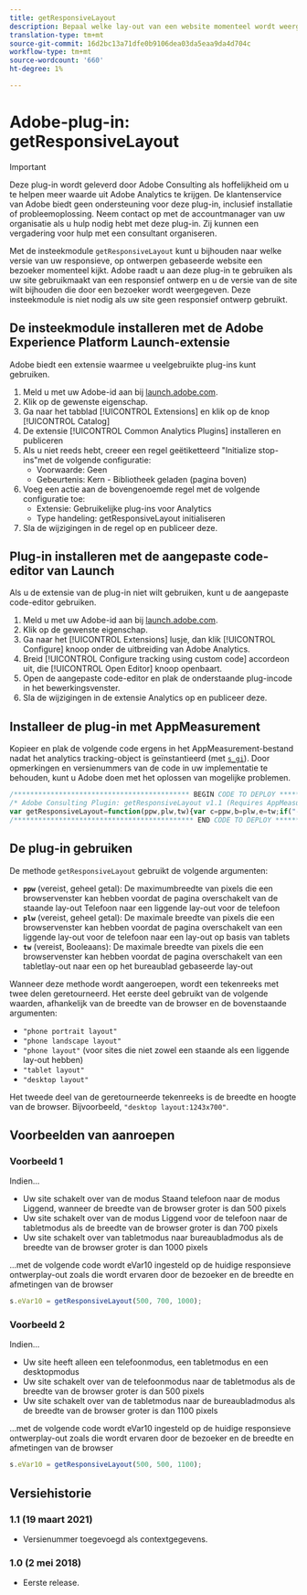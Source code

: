```yaml
---
title: getResponsiveLayout
description: Bepaal welke lay-out van een website momenteel wordt weergegeven.
translation-type: tm+mt
source-git-commit: 16d2bc13a71dfe0b9106dea03da5eaa9da4d704c
workflow-type: tm+mt
source-wordcount: '660'
ht-degree: 1%

---
```



# Adobe-plug-in: getResponsiveLayout

>[!IMPORTANT]
>
>Deze plug-in wordt geleverd door Adobe Consulting als hoffelijkheid om u te helpen meer waarde uit Adobe Analytics te krijgen. De klantenservice van Adobe biedt geen ondersteuning voor deze plug-in, inclusief installatie of probleemoplossing. Neem contact op met de accountmanager van uw organisatie als u hulp nodig hebt met deze plug-in. Zij kunnen een vergadering voor hulp met een consultant organiseren.

Met de insteekmodule `getResponsiveLayout` kunt u bijhouden naar welke versie van uw responsieve, op ontwerpen gebaseerde website een bezoeker momenteel kijkt. Adobe raadt u aan deze plug-in te gebruiken als uw site gebruikmaakt van een responsief ontwerp en u de versie van de site wilt bijhouden die door een bezoeker wordt weergegeven. Deze insteekmodule is niet nodig als uw site geen responsief ontwerp gebruikt.

## De insteekmodule installeren met de Adobe Experience Platform Launch-extensie

Adobe biedt een extensie waarmee u veelgebruikte plug-ins kunt gebruiken.

1. Meld u met uw Adobe-id aan bij [launch.adobe.com](https://launch.adobe.com).
1. Klik op de gewenste eigenschap.
1. Ga naar het tabblad [!UICONTROL Extensions] en klik op de knop [!UICONTROL Catalog]
1. De extensie [!UICONTROL Common Analytics Plugins] installeren en publiceren
1. Als u niet reeds hebt, creeer een regel geëtiketteerd &quot;Initialize stop-ins&quot;met de volgende configuratie:
   * Voorwaarde: Geen
   * Gebeurtenis: Kern - Bibliotheek geladen (pagina boven)
1. Voeg een actie aan de bovengenoemde regel met de volgende configuratie toe:
   * Extensie: Gebruikelijke plug-ins voor Analytics
   * Type handeling: getResponsiveLayout initialiseren
1. Sla de wijzigingen in de regel op en publiceer deze.

## Plug-in installeren met de aangepaste code-editor van Launch

Als u de extensie van de plug-in niet wilt gebruiken, kunt u de aangepaste code-editor gebruiken.

1. Meld u met uw Adobe-id aan bij [launch.adobe.com](https://launch.adobe.com).
1. Klik op de gewenste eigenschap.
1. Ga naar het [!UICONTROL Extensions] lusje, dan klik [!UICONTROL Configure] knoop onder de uitbreiding van Adobe Analytics.
1. Breid [!UICONTROL Configure tracking using custom code] accordeon uit, die [!UICONTROL Open Editor] knoop openbaart.
1. Open de aangepaste code-editor en plak de onderstaande plug-incode in het bewerkingsvenster.
1. Sla de wijzigingen in de extensie Analytics op en publiceer deze.

## Installeer de plug-in met AppMeasurement

Kopieer en plak de volgende code ergens in het AppMeasurement-bestand nadat het analytics tracking-object is geïnstantieerd (met [`s_gi`](../functions/s-gi.md)). Door opmerkingen en versienummers van de code in uw implementatie te behouden, kunt u Adobe doen met het oplossen van mogelijke problemen.

```js
/******************************************* BEGIN CODE TO DEPLOY *******************************************/
/* Adobe Consulting Plugin: getResponsiveLayout v1.1 (Requires AppMeasurement) */
var getResponsiveLayout=function(ppw,plw,tw){var c=ppw,b=plw,e=tw;if("-v"===c)return{plugin:"getResponsiveLayout",version:"1.1"};a:{if("undefined"!==typeof window.s_c_il){var a=0;for(var d;a<window.s_c_il.length;a++)if(d=window.s_c_il[a],d._c&&"s_c"===d._c){a=d;break a}}a=void 0}"undefined"!==typeof a&&(a.contextData.getResponsiveLayout="1.1");if(!(isNaN(c)||isNaN(b)||isNaN(e)||b<c||e<b))return a=window.innerWidth||document.documentElement.clientWidth||document.body.clientWidth,(c<b&&a<=b?a<=c?"phone portrait layout":"phone landscape layout":a<=b?"phone layout":a<=e?"tablet layout":"desktop layout")+":"+a+"x"+(window.innerHeight||document.documentElement.clientHeight||document.body.clientHeight)};
/******************************************** END CODE TO DEPLOY ********************************************/
```

## De plug-in gebruiken

De methode `getResponsiveLayout` gebruikt de volgende argumenten:

* **`ppw`** (vereist, geheel getal): De maximumbreedte van pixels die een browservenster kan hebben voordat de pagina overschakelt van de staande lay-out Telefoon naar een liggende lay-out voor de telefoon
* **`plw`** (vereist, geheel getal): De maximale breedte van pixels die een browservenster kan hebben voordat de pagina overschakelt van een liggende lay-out voor de telefoon naar een lay-out op basis van tablets
* **`tw`** (vereist, Booleaans): De maximale breedte van pixels die een browservenster kan hebben voordat de pagina overschakelt van een tabletlay-out naar een op het bureaublad gebaseerde lay-out

Wanneer deze methode wordt aangeroepen, wordt een tekenreeks met twee delen geretourneerd. Het eerste deel gebruikt van de volgende waarden, afhankelijk van de breedte van de browser en de bovenstaande argumenten:

* `"phone portrait layout"`
* `"phone landscape layout"`
* `"phone layout"` (voor sites die niet zowel een staande als een liggende lay-out hebben)
* `"tablet layout"`
* `"desktop layout"`

Het tweede deel van de geretourneerde tekenreeks is de breedte en hoogte van de browser. Bijvoorbeeld, `"desktop layout:1243x700"`.

## Voorbeelden van aanroepen

### Voorbeeld 1

Indien...

* Uw site schakelt over van de modus Staand telefoon naar de modus Liggend, wanneer de breedte van de browser groter is dan 500 pixels
* Uw site schakelt over van de modus Liggend voor de telefoon naar de tabletmodus als de breedte van de browser groter is dan 700 pixels
* Uw site schakelt over van tabletmodus naar bureaubladmodus als de breedte van de browser groter is dan 1000 pixels

...met de volgende code wordt eVar10 ingesteld op de huidige responsieve ontwerplay-out zoals die wordt ervaren door de bezoeker en de breedte en afmetingen van de browser

```js
s.eVar10 = getResponsiveLayout(500, 700, 1000);
```

### Voorbeeld 2

Indien...

* Uw site heeft alleen een telefoonmodus, een tabletmodus en een desktopmodus
* Uw site schakelt over van de telefoonmodus naar de tabletmodus als de breedte van de browser groter is dan 500 pixels
* Uw site schakelt over van de tabletmodus naar de bureaubladmodus als de breedte van de browser groter is dan 1100 pixels

...met de volgende code wordt eVar10 ingesteld op de huidige responsieve ontwerplay-out zoals die wordt ervaren door de bezoeker en de breedte en afmetingen van de browser

```js
s.eVar10 = getResponsiveLayout(500, 500, 1100);
```

## Versiehistorie

### 1.1 (19 maart 2021)

* Versienummer toegevoegd als contextgegevens.

### 1.0 (2 mei 2018)

* Eerste release.
